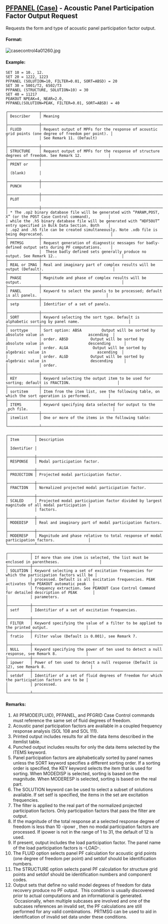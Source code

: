 ## [PFPANEL (Case)](https://help.hexagonmi.com/bundle/MSC_Nastran_2022.4/page/Nastran_Combined_Book/qrg/casecontrol4a/TOC.PFPANEL.Case.xhtml) - Acoustic Panel Participation Factor Output Request

Requests the form and type of acoustic panel participation factor output.

#### Format:

![casecontrol4a01260.jpg](https://help-be.hexagonmi.com/bundle/MSC_Nastran_2022.4/page/Nastran_Combined_Book/qrg/casecontrol4a/../../../assets/casecontrol4a01260.jpg?_LANG=enus)  

#### Example:

```nastran
SET 10 = 10., 12.
SET 20 = 1222, 1223
PFPANEL (SOLUTION=10, FILTER=0.01, SORT=ABSD) = 20
SET 30 = 5001/T2, 6502/T3
PFPANEL (STRUCTURE, SOLUTION=10) = 30
SET 40 = 11217
PEAKOUT NPEAK=4, NEAR=2.0,
PFPANEL(SOLUTION=PEAK, FILTER=0.01, SORT=ABSD) = 40
```

```text
┌──────────────┬────────────────────────────────────────────────────────────────────────────────────────────────────┐
│ Describer    │ Meaning                                                                                            │
├──────────────┼────────────────────────────────────────────────────────────────────────────────────────────────────┤
│ FLUID        │ Request output of MPFs for the response of acoustic grid points (one degree of freedom per point). │
│              │ See Remark 11. (Default)                                                                           │
├──────────────┼────────────────────────────────────────────────────────────────────────────────────────────────────┤
│ STRUCTURE    │ Request output of MPFs for the response of structure degrees of freedom. See Remark 12.            │
├──────────────┼────────────────────────────────────────────────────────────────────────────────────────────────────┤
│ PRINT or     │                                                                                                    │
│ (blank)      │                                                                                                    │
├──────────────┼────────────────────────────────────────────────────────────────────────────────────────────────────┤
│ PUNCH        │                                                                                                    │
├──────────────┼────────────────────────────────────────────────────────────────────────────────────────────────────┤
│ PLOT         │                                                                                                    │
├──────────────┼────────────────────────────────────────────────────────────────────────────────────────────────────┤
│ * The .op2 binary database file will be generated with “PARAM,POST, X” (or the POST Case Control command),        │
│ while the .h5 binary database file will be generated with “HDF5OUT” entry specified in Bulk Data Section. Both    │
│ .op2 and .h5 file can be created simultaneously. Note .xdb file is being deprecated.                              │
├──────────────┼────────────────────────────────────────────────────────────────────────────────────────────────────┤
│ PRTMSG       │ Request generation of diagnostic messages for badly-defined output sets during PF computations.    │
│              │  These badly defined sets generally produce no output. See Remark 12..                             │
├──────────────┼────────────────────────────────────────────────────────────────────────────────────────────────────┤
│ REAL or IMAG │ Real and imaginary part of complex results will be output (Default).                               │
├──────────────┼────────────────────────────────────────────────────────────────────────────────────────────────────┤
│ PHASE        │ Magnitude and phase of complex results will be output.                                             │
├──────────────┼────────────────────────────────────────────────────────────────────────────────────────────────────┤
│ PANEL        │ Keyword to select the panels to be processed; default is all panels.                               │
├──────────────┼────────────────────────────────────────────────────────────────────────────────────────────────────┤
│ setp         │ Identifier of a set of panels.                                                                     │
├──────────────┼────────────────────────────────────────────────────────────────────────────────────────────────────┤
│ SORT         │ Keyword selecting the sort type. Default is alphabetic sorting by panel name.                      │
├──────────────┼────────────────────────────────────────────────────────────────────────────────────────────────────┤
│ sorttype     │ Sort option: ABSA         Output will be sorted by absolute value in                    ascending  │
│              │ order. ABSD          Output will be sorted by absolute value in                    descending      │
│              │ order. ALGA           Output will be sorted by algebraic value in                       ascending  │
│              │ order. ALGD          Output will be sorted by algebraic value in                    descending     │
│              │ order.                                                                                             │
├──────────────┼────────────────────────────────────────────────────────────────────────────────────────────────────┤
│ KEY          │ Keyword selecting the output item to be used for sorting; default is FRACTION.                     │
├──────────────┼────────────────────────────────────────────────────────────────────────────────────────────────────┤
│ sortitem     │ Item from the item list, see the following table, on which the sort operation is performed.        │
├──────────────┼────────────────────────────────────────────────────────────────────────────────────────────────────┤
│ ITEMS        │ Keyword specifying data selected for output to the .pch file.                                      │
├──────────────┼────────────────────────────────────────────────────────────────────────────────────────────────────┤
│ itemlist     │ One or more of the items in the following table:                                                   │
└──────────────┴────────────────────────────────────────────────────────────────────────────────────────────────────┘
```

```text
┌────────────┬──────────────────────────────────────────────────────────────────────────────────────────────┐
│ Item       │ Description                                                                                  │
│ Identifier │                                                                                              │
├────────────┼──────────────────────────────────────────────────────────────────────────────────────────────┤
│ RESPONSE   │ Modal participation factor.                                                                  │
├────────────┼──────────────────────────────────────────────────────────────────────────────────────────────┤
│ PROJECTION │ Projected modal participation factor.                                                        │
├────────────┼──────────────────────────────────────────────────────────────────────────────────────────────┤
│ FRACTION   │ Normalized projected modal participation factor.                                             │
├────────────┼──────────────────────────────────────────────────────────────────────────────────────────────┤
│ SCALED     │ Projected modal participation factor divided by largest magnitude of all modal participation │
│            │ factors.                                                                                     │
├────────────┼──────────────────────────────────────────────────────────────────────────────────────────────┤
│ MODEDISP   │ Real and imaginary part of modal participation factors.                                      │
├────────────┼──────────────────────────────────────────────────────────────────────────────────────────────┤
│ MODERESP   │ Magnitude and phase relative to total response of modal participation factors.               │
└────────────┴──────────────────────────────────────────────────────────────────────────────────────────────┘
```

```text
┌──────────┬───────────────────────────────────────────────────────────────────────────────────────────────┐
│          │ If more than one item is selected, the list must be enclosed in parentheses.                  │
├──────────┼───────────────────────────────────────────────────────────────────────────────────────────────┤
│ SOLUTION │ Keyword selecting a set of excitation frequencies for which the participation factors will be │
│          │ processed. Default is all excitation frequencies. PEAK activates the PEAKOUT automatic peak   │
│          │ frequency extraction. See PEAKOUT Case Control Command for detailed description of PEAK       │
│          │ parameters.                                                                                   │
├──────────┼───────────────────────────────────────────────────────────────────────────────────────────────┤
│ setf     │ Identifier of a set of excitation frequencies.                                                │
├──────────┼───────────────────────────────────────────────────────────────────────────────────────────────┤
│ FILTER   │ Keyword specifying the value of a filter to be applied to the printed output.                 │
├──────────┼───────────────────────────────────────────────────────────────────────────────────────────────┤
│ fratio   │ Filter value (Default is 0.001), see Remark 7.                                                │
├──────────┼───────────────────────────────────────────────────────────────────────────────────────────────┤
│ NULL     │ Keyword specifying the power of ten used to detect a null response, see Remark 8.             │
├──────────┼───────────────────────────────────────────────────────────────────────────────────────────────┤
│ ipower   │ Power of ten used to detect a null response (Default is 12), see Remark 8.                    │
├──────────┼───────────────────────────────────────────────────────────────────────────────────────────────┤
│ setdof   │ Identifier of a set of fluid degrees of freedom for which the participation factors are to be │
│          │ processed.                                                                                    │
└──────────┴───────────────────────────────────────────────────────────────────────────────────────────────┘
```

#### Remarks:

1. All PFMODE(FLUID), PFPANEL, and PFGRID Case Control commands must reference the same set of fluid degrees of freedom.
2. Acoustic panel participation factors are available in a coupled frequency response analysis (SOL 108 and SOL 111).
3. Printed output includes results for all the data items described in the itemlist table.
4. Punched output includes results for only the data items selected by the ITEMS keyword.
5. Panel participation factors are alphabetically sorted by panel names unless the SORT keyword specifies a different sorting order. If a sorting order is specified, the KEY keyword selects the item that is used for sorting. When MODEDISP is selected, sorting is based on the magnitude. When MODERESP is selected, sorting is based on the real part.
6. The SOLUTION keyword can be used to select a subset of solutions available. If set setf is specified, the items in the set are excitation frequencies.
7. The filter is applied to the real part of the normalized projected participation factors. Only participation factors that pass the filter are output.
8. If the magnitude of the total response at a selected response degree of freedom is less than
10 -ipowr , then no modal participation factors are processed. If ipower is not in the range of 1 to 31, the default of 12 is used.
9. If present, output includes the load participation factor. The panel name of the load participation factors is –LOAD-.
10. The FLUID option selects panel PF calculation for acoustic grid points (one degree of freedom per point) and setdof should be identification numbers.
11. The STRUCTURE option selects panel PF calculation for structure grid points and setdof should be identification numbers and component codes.
12. Output sets that define no valid model degrees of freedom for data recovery produce no PF output.  This condition is usually discovered prior to actual computations and an informational is generated.  Occasionally, when multiple subcases are involved and one of the subcases references an invalid set, the PF calculations are still performed for any valid combinations.  PRTMSG can be used to aid in identification of invalid set data under these conditions.

